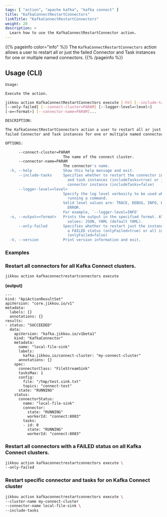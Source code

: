 ```yaml
---
tags: [ "action", "apache kafka", "kafka connect" ]
title: "KafkaConnectRestartConnectors"
linkTitle: "KafkaConnectRestartConnectors"
weight: 20
description: >
  Learn how to use the KafkaConnectRestartConnector action. 
---
```


{{% pageinfo color="info" %}}
The `KafkaConnectRestartConnectors` action allows  a user to restart all or just the
failed Connector and Task instances for one or multiple named connectors.
{{% /pageinfo %}}

## Usage (CLI)

```bash
Usage:

Execute the action.

jikkou action KafkaConnectRestartConnectors execute [-hV] [--include-tasks]
[--only-failed] [--connect-cluster=PARAM] [--logger-level=<level>]
[-o=<format>] [--connector-name=PARAM]...

DESCRIPTION:

The KafkaConnectRestartConnectors action a user to restart all or just the
failed Connector and Task instances for one or multiple named connectors.

OPTIONS:

      --connect-cluster=PARAM
                          The name of the connect cluster.
      --connector-name=PARAM
                          The connector's name.
  -h, --help              Show this help message and exit.
      --include-tasks     Specifies whether to restart the connector instance
                            and task instances (includeTasks=true) or just the
                            connector instance (includeTasks=false)
      --logger-level=<level>
                          Specify the log level verbosity to be used while
                            running a command.
                          Valid level values are: TRACE, DEBUG, INFO, WARN,
                            ERROR.
                          For example, `--logger-level=INFO`
  -o, --output=<format>   Prints the output in the specified format. Allowed
                            values: JSON, YAML (default YAML).
      --only-failed       Specifies whether to restart just the instances with
                            a FAILED status (onlyFailed=true) or all instances
                            (onlyFailed=false)
  -V, --version           Print version information and exit.
```

### Examples

### Restart all connectors for all Kafka Connect clusters.

```bash
jikkou action kafkaconnectrestartconnectors execute
```

**(output)**

```text
---
kind: "ApiActionResultSet"
apiVersion: "core.jikkou.io/v1"
metadata:
  labels: {}
  annotations: {}
results:
- status: "SUCCEEDED"
  data:
    apiVersion: "kafka.jikkou.io/v1beta1"
    kind: "KafkaConnector"
    metadata:
      name: "local-file-sink"
      labels:
        kafka.jikkou.io/connect-cluster: "my-connect-cluster"
      annotations: {}
    spec:
      connectorClass: "FileStreamSink"
      tasksMax: 1
      config:
        file: "/tmp/test.sink.txt"
        topics: "connect-test"
      state: "RUNNING"
    status:
      connectorStatus:
        name: "local-file-sink"
        connector:
          state: "RUNNING"
          workerId: "connect:8083"
        tasks:
        - id: 0
          state: "RUNNING"
          workerId: "connect:8083"
```

### Restart all connectors with a FAILED status on all Kafka Connect clusters.

```bash
jikkou action kafkaconnectrestartconnectors execute \
--only-failed
```

### Restart specific connector and tasks for on Kafka Connect cluster

```bash
jikkou action kafkaconnectrestartconnectors execute \
--cluster-name my-connect-cluster
--connector-name local-file-sink \
--include-tasks
```



